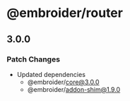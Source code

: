 # @embroider/router

## 3.0.0

### Patch Changes

- Updated dependencies
  - @embroider/core@3.0.0
  - @embroider/addon-shim@1.9.0
